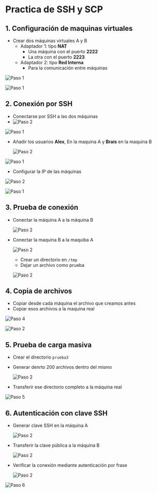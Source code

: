 # Practica de SSH y SCP

## 1. Configuración de maquinas virtuales

- Crear dos máquinas virtuales A y B
  - Adaptador 1: tipo **NAT**
    - Una máquina con el puerto **2222**
    - La otra con el puerto **2223**
  - Adaptador 2: tipo **Red Interna**
    - Para la comunicación entre máquinas

![Paso 1](imagenes/imagen_1_1.png)

![Paso 1](imagenes/imagen_1_2.png)

## 2. Conexión por SSH

- Conectarse por SSH a las dos máquinas
- 
  ![Paso 2](imagenes/imagen_2_1.png)
  
![Paso 1](imagenes/imagen_2_2.png)

- Añadir los usuarios **Alex**, En la maquina A y **Brais** en la maquina B
  
  ![Paso 2](imagenes/imagen_2_3.png)
  
![Paso 1](imagenes/imagen_3_1.png)

- Configurar la IP de las máquinas

![Paso 2](imagenes/imagen_3_2.png)

![Paso 1](imagenes/imagen_3_3.png)

## 3. Prueba de conexión

- Conectar la máquina A a la máquina B

  ![Paso 2](imagenes/imagen_3_4.png)
  
- Conectar la maquina B a la maquiba A
  
    ![Paso 2](imagenes/imagen_4_1.png)
  
  - Crear un directorio en `/tmp`
  - Dejar un archivo como prueba

  ![Paso 2](imagenes/imagen_4_2.png)

## 4. Copia de archivos

- Copiar desde cada máquina el archivo que creamos antes
- Copiar esos archivos a la maquina real

![Paso 4](imagenes/imagen_4_3.png)

  ![Paso 2](imagenes/imagen_5_1.png)
  
## 5. Prueba de carga masiva

- Crear el directorio `prueba3`
- Generar denrto 200 archivos dentro del mismo
  
    ![Paso 2](imagenes/imagen_5_2.png)
  
- Transferir ese directorio completo a la máquina real

![Paso 5](imagenes/imagen_6_1.png)

## 6. Autenticación con clave SSH

- Generar clave SSH en la máquina A
  
    ![Paso 2](imagenes/imagen_6_2.png)
  
- Transferir la clave pública a la máquina B
  
    ![Paso 2](imagenes/imagen_7_1.png)

- Verificar la conexión mediante autenticación por frase
  
    ![Paso 2](imagenes/imagen_7_2.png)

![Paso 6](imagenes/imagen_6_1.png)
